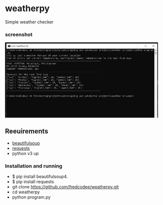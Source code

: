 # weatherpy
Simple weather checker
### screenshot
![alt text](https://github.com/fredcodee/weatherpy/blob/master/weatheraapp.png)
## Reeuirements
- [beautifulsoup](https://pypi.org/project/beautifulsoup4/)
- [requests](https://pypi.org/project/requests/)
- python v3 up

### Installation and running
- $ pip install beautifulsoup4.
- $ pip install requests
- git clone https://github.com/fredcodee/weatherpy.git
- cd weatherpy
- python program.py

